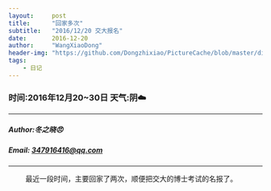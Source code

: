 ```yaml
---
layout:     post
title:      "回家多次"
subtitle:   "2016/12/20 交大报名"
date:       2016-12-20
author:     "WangXiaoDong"
header-img: "https://github.com/Dongzhixiao/PictureCache/blob/master/diaryPic/20161220.jpg?raw=true"
tags:
    - 日记
---
```


### 时间:2016年12月20~30日 天气:阴:cloud:
-----
#####   Author:冬之晓:angry:
#####   Email: 347916416@qq.com
----------

<pre>
    最近一段时间，主要回家了两次，顺便把交大的博士考试的名报了。
</pre>